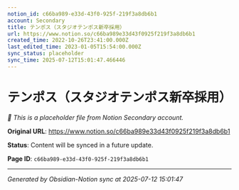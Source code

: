 ```yaml
---
notion_id: c66ba989-e33d-43f0-925f-219f3a8db6b1
account: Secondary
title: テンポス（スタジオテンポス新卒採用）
url: https://www.notion.so/c66ba989e33d43f0925f219f3a8db6b1
created_time: 2022-10-26T23:41:00.000Z
last_edited_time: 2023-01-05T15:54:00.000Z
sync_status: placeholder
sync_time: 2025-07-12T15:01:47.466446
---
```


# テンポス（スタジオテンポス新卒採用）

*🔄 This is a placeholder file from Notion Secondary account.*

**Original URL**: https://www.notion.so/c66ba989e33d43f0925f219f3a8db6b1

**Status**: Content will be synced in a future update.

**Page ID**: `c66ba989-e33d-43f0-925f-219f3a8db6b1`

---

*Generated by Obsidian-Notion sync at 2025-07-12 15:01:47*
